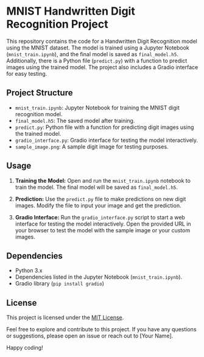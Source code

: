 # MNIST Handwritten Digit Recognition Project

This repository contains the code for a Handwritten Digit Recognition model using the MNIST dataset. The model is trained using a Jupyter Notebook (`mnist_train.ipynb`), and the final model is saved as `final_model.h5`. Additionally, there is a Python file (`predict.py`) with a function to predict images using the trained model. The project also includes a Gradio interface for easy testing.

## Project Structure

- `mnist_train.ipynb`: Jupyter Notebook for training the MNIST digit recognition model.
- `final_model.h5`: The saved model after training.
- `predict.py`: Python file with a function for predicting digit images using the trained model.
- `gradio_interface.py`: Gradio interface for testing the model interactively.
- `sample_image.png`: A sample digit image for testing purposes.

## Usage

1. **Training the Model:** Open and run the `mnist_train.ipynb` notebook to train the model. The final model will be saved as `final_model.h5`.

2. **Prediction:** Use the `predict.py` file to make predictions on new digit images. Modify the file to input your image and get the prediction.

3. **Gradio Interface:** Run the `gradio_interface.py` script to start a web interface for testing the model interactively. Open the provided URL in your browser to test the model with the sample image or your custom images.

## Dependencies

- Python 3.x
- Dependencies listed in the Jupyter Notebook (`mnist_train.ipynb`).
- Gradio library (`pip install gradio`)

## License

This project is licensed under the [MIT License](LICENSE).

Feel free to explore and contribute to this project. If you have any questions or suggestions, please open an issue or reach out to [Your Name].

Happy coding!
